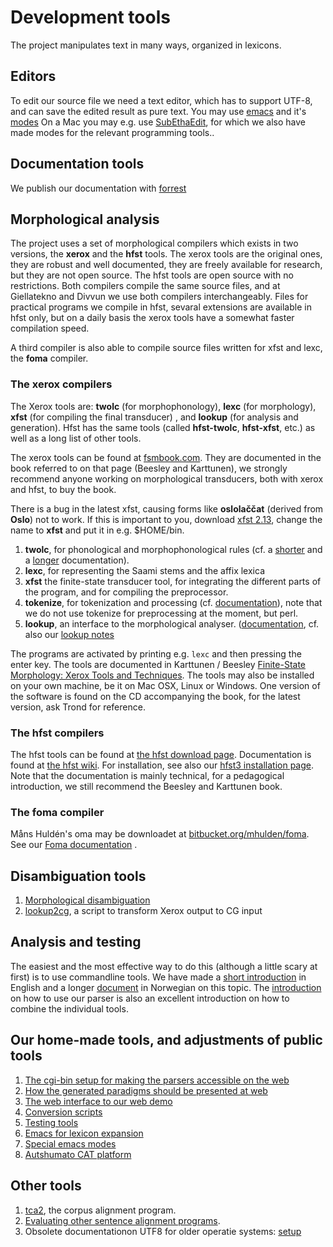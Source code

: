 Development tools
=================

The project manipulates text in many ways, organized in lexicons.

Editors
-------

To edit our source file we need a text editor, which has to support
UTF-8, and can save the edited result as pure text. You may use
[emacs](docu-emacs.html) and it's [modes](docu-emacs-modes.html) On a
Mac you may e.g. use [SubEthaEdit](subethaedit.html), for which we also
have made modes for the relevant programming tools..

Documentation tools
-------------------

We publish our documentation with [forrest](../infra/forrest-howto.html)

Morphological analysis
----------------------

The project uses a set of morphological compilers which exists in two
versions, the **xerox** and the **hfst** tools. The xerox tools are the
original ones, they are robust and well documented, they are freely
available for research, but they are not open source. The hfst tools are
open source with no restrictions. Both compilers compile the same source
files, and at Giellatekno and Divvun we use both compilers
interchangeably. Files for practical programs we compile in hfst,
sevaral extensions are available in hfst only, but on a daily basis the
xerox tools have a somewhat faster compilation speed.

A third compiler is also able to compile source files written for xfst
and lexc, the **foma** compiler.

### The xerox compilers

The Xerox tools are: **twolc** (for morphophonology), **lexc** (for
morphology), **xfst** (for compiling the final transducer) , and
**lookup** (for analysis and generation). Hfst has the same tools
(called **hfst-twolc**, **hfst-xfst**, etc.) as well as a long list of
other tools.

The xerox tools can be found at [fsmbook.com](http://www.fsmbook.com).
They are documented in the book referred to on that page (Beesley and
Karttunen), we strongly recommend anyone working on morphological
transducers, both with xerox and hfst, to buy the book.

There is a bug in the latest xfst, causing forms like **oslolaččat**
(derived from **Oslo**) not to work. If this is important to you,
download [xfst 2.13](http://www.divvun.no/static_files/xfst.213), change
the name to **xfst** and put it in e.g. $HOME/bin.

1.  **twolc**, for phonological and morphophonological rules (cf. a
    [shorter](http://staff.um.edu.mt/mros1/nlp/fsa/twolc92.html) and a
    [longer](http://www.stanford.edu/~laurik/.book2software/twolc.pdf)
    documentation).
2.  **lexc**, for representing the Saami stems and the affix lexica
3.  **xfst** the finite-state transducer tool, for integrating the
    different parts of the program, and for compiling the preprocessor.
4.  **tokenize**, for tokenization and processing (cf.
    [documentation](http://www.cis.upenn.edu/~cis639/docs/tokenize.html)),
    note that we do not use tokenize for preprocessing at the moment,
    but perl.
5.  **lookup**, an interface to the morphological analyser.
    ([documentation](http://www.cis.upenn.edu/~cis639/docs/lookup.html),
    cf. also our [lookup notes](docu-lookup.html)

The programs are activated by printing e.g. `lexc` and then pressing the
enter key. The tools are documented in Karttunen / Beesley [Finite-State
Morphology: Xerox Tools and Techniques](http://www.fsmbook.com). The
tools may also be installed on your own machine, be it on Mac OSX, Linux
or Windows. One version of the software is found on the CD accompanying
the book, for the latest version, ask Trond for reference.

### The hfst compilers

The hfst tools can be found at [the hfst download
page](https://kitwiki.csc.fi/twiki/bin/view/KitWiki/HfstDownloads).
Documentation is found at [the hfst
wiki](https://kitwiki.csc.fi/twiki/bin/view/KitWiki/HfstAllPages). For
installation, see also our [hfst3 installation
page](../infra/compiling_HFST3.html). Note that the documentation is
mainly technical, for a pedagogical introduction, we still recommend the
Beesley and Karttunen book.

### The foma compiler

Måns Huldén's oma may be downloadet at
[bitbucket.org/mhulden/foma](https://bitbucket.org/mhulden/foma). See
our [Foma documentation](FomaDocumentation.html) .

Disambiguation tools
--------------------

1.  [Morphological disambiguation](../ling/docu-disambiguation.html)
2.  [lookup2cg](docu-lookup2cg.html), a script to transform Xerox output
    to CG input

Analysis and testing
--------------------

The easiest and the most effective way to do this (although a little
scary at first) is to use commandline tools. We have made a [short
introduction](docu-unix.html) in English and a longer
[document](docu-unix-nno.html) in Norwegian on this topic. The
[introduction](docu-sme-manual.html) on how to use our parser is also an
excellent introduction on how to combine the individual tools.

Our home-made tools, and adjustments of public tools
----------------------------------------------------

1.  [The cgi-bin setup for making the parsers accessible on the
    web](../infra/docu-cgi-bin.html)
2.  [How the generated paradigms should be presented at
    web](../infra/web/ParadigmPresentation.html)
3.  [The web interface to our web demo](../infra/docu-webinterface.html)
4.  [Conversion scripts](docu-conversionscripts.html)
5.  [Testing tools](../ling/docu-testing.html)
6.  [Emacs for lexicon expansion](docu-tools-emacs.html)
7.  [Special emacs modes](docu-emacs-modes.html)
8.  [Autshumato CAT platform](autshumato.html)

Other tools
-----------

1.  [tca2](/tools/tca2.html), the corpus alignment program.
2.  [Evaluating other sentence alignment programs](salignment.html).
3.  Obsolete documentationon UTF8 for older operatie systems:
    [setup](utf-8-setup.html)
